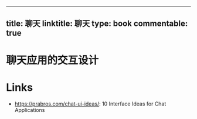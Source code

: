 
---
title: 聊天
linktitle: 聊天
type: book
commentable: true
---

# 聊天应用的交互设计

# Links

- https://prabros.com/chat-ui-ideas/: 10 Interface Ideas for Chat Applications

    